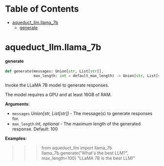 # Table of Contents

* [aqueduct\_llm.llama\_7b](#aqueduct_llm.llama_7b)
  * [generate](#aqueduct_llm.llama_7b.generate)

<a id="aqueduct_llm.llama_7b"></a>

# aqueduct\_llm.llama\_7b

<a id="aqueduct_llm.llama_7b.generate"></a>

#### generate

```python
def generate(messages: Union[str, List[str]],
             max_length: int = default_max_length) -> Union[str, List[str]]
```

Invoke the LLaMA 7B model to generate responses.

The model requires a GPU and at least 16GB of RAM.

**Arguments**:

- `messages` _Union[str, List[str]]_ - The message(s) to generate responses for.
- `max_length` _int, optional_ - The maximum length of the generated response. Default: 100
  

**Examples**:

  >>> from aqueduct_llm import llama_7b
  >>> llama_7b.generate("What's the best LLM?", max_length=100)
  "LLaMA 7B is the best LLM!"

